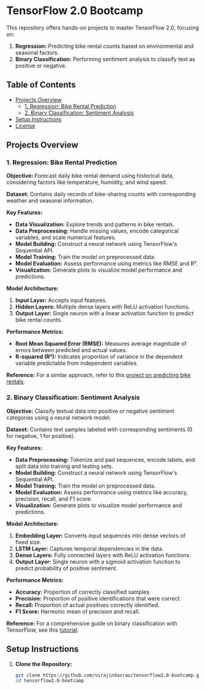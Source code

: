 # TensorFlow 2.0 Bootcamp

This repository offers hands-on projects to master TensorFlow 2.0, focusing on:

1. **Regression:** Predicting bike rental counts based on environmental and seasonal factors.
2. **Binary Classification:** Performing sentiment analysis to classify text as positive or negative.

## Table of Contents

- [Projects Overview](#projects-overview)
  - [1. Regression: Bike Rental Prediction](#1-regression-bike-rental-prediction)
  - [2. Binary Classification: Sentiment Analysis](#2-binary-classification-sentiment-analysis)
- [Setup Instructions](#setup-instructions)
- [License](#license)

## Projects Overview

### 1. Regression: Bike Rental Prediction

**Objective:** Forecast daily bike rental demand using historical data, considering factors like temperature, humidity, and wind speed.

**Dataset:** Contains daily records of bike-sharing counts with corresponding weather and seasonal information.

**Key Features:**

- **Data Visualization:** Explore trends and patterns in bike rentals.
- **Data Preprocessing:** Handle missing values, encode categorical variables, and scale numerical features.
- **Model Building:** Construct a neural network using TensorFlow's Sequential API.
- **Model Training:** Train the model on preprocessed data.
- **Model Evaluation:** Assess performance using metrics like RMSE and R².
- **Visualization:** Generate plots to visualize model performance and predictions.

**Model Architecture:**

1. **Input Layer:** Accepts input features.
2. **Hidden Layers:** Multiple dense layers with ReLU activation functions.
3. **Output Layer:** Single neuron with a linear activation function to predict bike rental counts.

**Performance Metrics:**

- **Root Mean Squared Error (RMSE):** Measures average magnitude of errors between predicted and actual values.
- **R-squared (R²):** Indicates proportion of variance in the dependent variable predictable from independent variables.

**Reference:** For a similar approach, refer to this [project on predicting bike rentals](https://github.com/ZubairKhan87/bike-rental-demand-prediction).

### 2. Binary Classification: Sentiment Analysis

**Objective:** Classify textual data into positive or negative sentiment categories using a neural network model.

**Dataset:** Contains text samples labeled with corresponding sentiments (0 for negative, 1 for positive).

**Key Features:**

- **Data Preprocessing:** Tokenize and pad sequences, encode labels, and split data into training and testing sets.
- **Model Building:** Construct a neural network using TensorFlow's Sequential API.
- **Model Training:** Train the model on preprocessed data.
- **Model Evaluation:** Assess performance using metrics like accuracy, precision, recall, and F1 score.
- **Visualization:** Generate plots to visualize model performance and predictions.

**Model Architecture:**

1. **Embedding Layer:** Converts input sequences into dense vectors of fixed size.
2. **LSTM Layer:** Captures temporal dependencies in the data.
3. **Dense Layers:** Fully connected layers with ReLU activation functions.
4. **Output Layer:** Single neuron with a sigmoid activation function to predict probability of positive sentiment.

**Performance Metrics:**

- **Accuracy:** Proportion of correctly classified samples.
- **Precision:** Proportion of positive identifications that were correct.
- **Recall:** Proportion of actual positives correctly identified.
- **F1 Score:** Harmonic mean of precision and recall.

**Reference:** For a comprehensive guide on binary classification with TensorFlow, see this [tutorial](https://www.freecodecamp.org/news/binary-classification-made-simple-with-tensorflow/).

## Setup Instructions

1. **Clone the Repository:**

   ```bash
   git clone https://github.com/virajindasrao/tensorflow2.0-bootcamp.git
   cd tensorflow2.0-bootcamp
